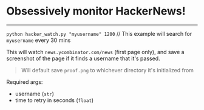 # Obsessively monitor HackerNews!
---

`python hacker_watch.py "myusername" 1200` // This example will search for `myusername` every 30 mins

This will watch `news.ycombinator.com/news` (first page only), and save a screenshot of the page if it finds a username that it's passed.
> Will default save `proof.png` to whichever directory it's initialized from

Required args:

- username (`str`)
- time to retry in seconds (`float`)



